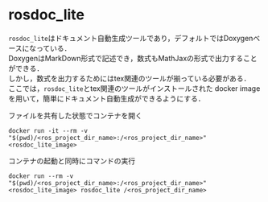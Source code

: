 # rosdoc_lite

`rosdoc_lite`はドキュメント自動生成ツールであり，デフォルトではDoxygenベースになっている．  
DoxygenはMarkDown形式で記述でき，数式もMathJaxの形式で出力することができる．  
しかし，数式を出力するためにはtex関連のツールが揃っている必要がある．  
ここでは，`rosdoc_lite`とtex関連のツールがインストールされた docker image を用いて，簡単にドキュメント自動生成ができるようにする．

ファイルを共有した状態でコンテナを開く
```
docker run -it --rm -v "$(pwd)/<ros_project_dir_name>:/<ros_project_dir_name>" <rosdoc_lite_image> 
```

コンテナの起動と同時にコマンドの実行
```
docker run --rm -v "$(pwd)/<ros_project_dir_name>:/<ros_project_dir_name>" <rosdoc_lite_image> rosdoc_lite /<ros_project_dir_name>
```

